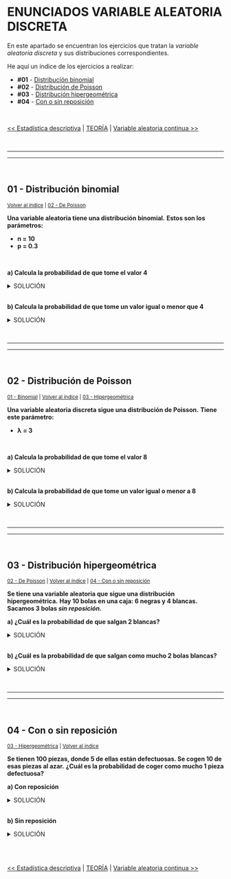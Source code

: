 # ENUNCIADOS VARIABLE ALEATORIA DISCRETA

En este apartado se encuentran los ejercicios que tratan la *variable aleatoria discreta* y sus distribuciones correspondientes.

<p id=indice>He aquí un índice de los ejercicios a realizar:</p>

* **#01** - [Distribución binomial](#01---distribución-binomial)
* **#02** - [Distribución de Poisson](#02---distribución-de-poisson)
* **#03** - [Distribución hipergeométrica](#03---distribución-hipergeométrica)
* **#04** - [Con o sin reposición](#04---con-o-sin-reposición)

<br>

[<< Estadística descriptiva](../02-estadistica-descriptiva/README.md#enunciados-estadística-descriptiva) | [TEORÍA](../../TEORIA) | [Variable aleatoria continua >>](../04-variable-aleatoria-continua)


<br><hr>
<hr><br>


## 01 - Distribución binomial

<sub>[Volver al índice](#indice) | [02 - De Poisson](#02---distribución-de-poisson)</sub>

**Una variable aleatoria tiene una distribución binomial.**
**Estos son los parámetros:**
* **n = 10**
* **p = 0.3**

<br>

**a) Calcula la probabilidad de que tome el valor 4**

<details>
<summary>SOLUCIÓN</summary>
<p>

```r
# tomar el valor 4 -> x = 4 -> prefijo: d
# distribución binomial -> dbinom(x, n, p)
dbinom(4, 10, 0.3) # 0.2001209
```

<sub>[Verlo en el repositorio](./01-distribucion-binomial.R)</sub>

</p>
</details>

<br>

**b) Calcula la probabilidad de que tome un valor igual o menor que 4**

<details>
<summary>SOLUCIÓN</summary>
<p>

```r
# tomar valor igual o menor que 4 -> x <= 4 -> prefijo: p
# distribución binomial -> pbinom(x, n, p)
pbinom(4, 10, 0.3) # 0.8497317
```

<sub>[Verlo en el repositorio](./01-distribucion-binomial.R)</sub>

</p>
</details>


<br><hr>
<hr><br>


## 02 - Distribución de Poisson

<sub>[01 - Binomial](#01---distribución-binomial) | [Volver al índice](#indice) | [03 - Hipergeométrica](#03---distribución-hipergeométrica)</sub>

**Una variable aleatoria discreta sigue una distribución de Poisson.**
**Tiene este parámetro:**
* **λ = 3**

<br>

**a) Calcula la probabilidad de que tome el valor 8**

<details>
<summary>SOLUCIÓN</summary>
<p>

```r
# x = 8 -> prefijo: d
# Poisson -> dpois(x, lambda)
dpois(8, 3) # 0.008101512
```

<sub>[Verlo en el repositorio](./02-distribucion-poisson.R)</sub>

</p>
</details>

<br>

**b) Calcula la probabilidad de que tome un valor igual o menor a 8**

<details>
<summary>SOLUCIÓN</summary>
<p>

```r
# x <= 8 -> prefijo: p
# Poisson -> ppois(x, lambda)
ppois(8, 3) # 0.996197
```

<sub>[Verlo en el repositorio](./02-distribucion-poisson.R)</sub>

</p>
</details>


<br><hr>
<hr><br>


## 03 - Distribución hipergeométrica

<sub>[02 - De Poisson](#02---distribución-de-poisson) | [Volver al índice](#indice) | [04 - Con o sin reposición](#04---con-o-sin-reposición)</sub>

**Se tiene una variable aleatoria que sigue una distribución hipergeométrica.**
**Hay 10 bolas en una caja: 6 negras y 4 blancas. Sacamos 3 bolas *sin reposición.***

**a) ¿Cuál es la probabilidad de que salgan 2 blancas?**

<details>
<summary>SOLUCIÓN</summary>
<p>

```r
# sin reposición -> la probabilidad cambia cada vez que se saca una bola

# x = 2 -> prefijo: d
# distribución hipergeométrica -> dhyper(x, r, N-r, n)

# N = número total de bolas = 10
# n = número de bolas que se sacan = 3
# r = cantidad de bolas del tipo a analizar (blancas) = 4

dhyper(2, 4, 10-4, 3) # 0.3
```

<sub>[Verlo en el repositorio](./03-distribucion-hipergeometrica.R)</sub>

</p>
</details>

<br>

**b) ¿Cuál es la probabilidad de que salgan como mucho 2 bolas blancas?**

<details>
<summary>SOLUCIÓN</summary>
<p>

```r
# sin reposición -> la probabilidad cambia cada vez que se saca una bola

# x <= 2 -> prefijo: p
# distribución hipergeométrica -> phyper(x, r, N-r, n)

# N = número total de bolas = 10
# n = número de bolas que se sacan = 3
# r = cantidad de bolas del tipo a analizar (blancas) = 4

phyper(2, 4, 10-4, 3) # 0.9666667
```

<sub>[Verlo en el repositorio](./03-distribucion-hipergeometrica.R)</sub>

</p>
</details>


<br><hr>
<hr><br>


## 04 - Con o sin reposición

<sub>[03 - Hipergeométrica](#03---distribución-hipergeométrica) | [Volver al índice](#indice)</sub>

**Se tienen 100 piezas, donde 5 de ellas están defectuosas. Se cogen 10 de esas piezas al azar.**
**¿Cuál es la probabilidad de coger como mucho 1 pieza defectuosa?**

**a) Con reposición**

<details>
<summary>SOLUCIÓN</summary>
<p>

```r
# con reposición -> misma probabilidad cada vez que se coge una bola

# distribución BINOMIAL
# x <= 1 -> prefijo: p
# pbinom(x, n, p)

# N = piezas totales = 100
# n = piezas que cogemos = 10
# r = piezas totales del tipo que se quiere analizar (defectuosas) = 5

pbinom(1, 10, 5/100) # 0.9138616
```

<sub>[Ver en el repositorio](./04-con-o-sin-reposicion.R)</sub>

</p>
</details>

<br>

**b) Sin reposición**

<details>
<summary>SOLUCIÓN</summary>
<p>

```r
# sin reposición -> cada vez que se coge una bola, cambia la probabilidad de la siguiente

# distribución HIPERGEOMÉTRICA
# x <= 1 -> prefijo: p
# phyper(x, r, N-r, n)

# N = piezas totales = 100
# n = piezas que cogemos = 10
# r = piezas totales del tipo que se quiere analizar (defectuosas) = 5

phyper(1, 5, 95, 10) # 0.9231433
```

<sub>[Ver en el repositorio](./04-con-o-sin-reposicion.R)</sub>

</p>
</details>


<br><br>


[<< Estadística descriptiva](../02-estadistica-descriptiva/README.md#enunciados-estadística-descriptiva) | [TEORÍA](../../TEORIA) | [Variable aleatoria continua >>](../04-variable-aleatoria-continua)
